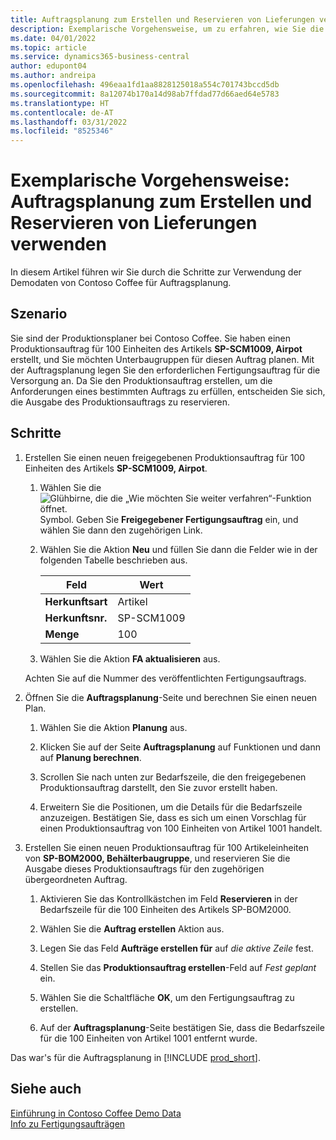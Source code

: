 ```yaml
---
title: Auftragsplanung zum Erstellen und Reservieren von Lieferungen verwenden
description: Exemplarische Vorgehensweise, um zu erfahren, wie Sie die Auftragsplanung verwenden, um den erforderlichen Produktionsauftrag für die Lieferung in Business Central zu erstellen.
ms.date: 04/01/2022
ms.topic: article
ms.service: dynamics365-business-central
author: edupont04
ms.author: andreipa
ms.openlocfilehash: 496eaa1fd1aa8828125018a554c701743bccd5db
ms.sourcegitcommit: 8a12074b170a14d98ab7ffdad77d66aed64e5783
ms.translationtype: HT
ms.contentlocale: de-AT
ms.lasthandoff: 03/31/2022
ms.locfileid: "8525346"
---
```

# <a name="walkthrough-use-order-planning-to-create-and-reserve-supply"></a>Exemplarische Vorgehensweise: Auftragsplanung zum Erstellen und Reservieren von Lieferungen verwenden

In diesem Artikel führen wir Sie durch die Schritte zur Verwendung der Demodaten von Contoso Coffee für Auftragsplanung.

## <a name="scenario"></a>Szenario

Sie sind der Produktionsplaner bei Contoso Coffee. Sie haben einen Produktionsauftrag für 100 Einheiten des Artikels **SP-SCM1009, Airpot** erstellt, und Sie möchten Unterbaugruppen für diesen Auftrag planen. Mit der Auftragsplanung legen Sie den erforderlichen Fertigungsauftrag für die Versorgung an. Da Sie den Produktionsauftrag erstellen, um die Anforderungen eines bestimmten Auftrags zu erfüllen, entscheiden Sie sich, die Ausgabe des Produktionsauftrags zu reservieren.  

## <a name="steps"></a>Schritte

1. Erstellen Sie einen neuen freigegebenen Produktionsauftrag für 100 Einheiten des Artikels **SP-SCM1009, Airpot**.

    1. Wählen Sie die ![Glühbirne, die die „Wie möchten Sie weiter verfahren“-Funktion öffnet.](../media/ui-search/search_small.png "Tell me-Funktion") Symbol. Geben Sie **Freigegebener Fertigungsauftrag** ein, und wählen Sie dann den zugehörigen Link.  

    2. Wählen Sie die Aktion **Neu** und füllen Sie dann die Felder wie in der folgenden Tabelle beschrieben aus.  

        |Feld  |Wert  |
        |---------|---------|
        |**Herkunftsart** |Artikel|
        |**Herkunftsnr.** |SP-SCM1009|
        |**Menge** |100|
    3. Wählen Sie die Aktion **FA aktualisieren** aus.  

    Achten Sie auf die Nummer des veröffentlichten Fertigungsauftrags.

2. Öffnen Sie die **Auftragsplanung**-Seite und berechnen Sie einen neuen Plan.

    1. Wählen Sie die Aktion **Planung** aus.  

    2. Klicken Sie auf der Seite **Auftragsplanung** auf Funktionen und dann auf **Planung berechnen**.  

    3. Scrollen Sie nach unten zur Bedarfszeile, die den freigegebenen Produktionsauftrag darstellt, den Sie zuvor erstellt haben.  

    4. Erweitern Sie die Positionen, um die Details für die Bedarfszeile anzuzeigen. Bestätigen Sie, dass es sich um einen Vorschlag für einen Produktionsauftrag von 100 Einheiten von Artikel 1001 handelt.  

3. Erstellen Sie einen neuen Produktionsauftrag für 100 Artikeleinheiten von **SP-BOM2000, Behälterbaugruppe**, und reservieren Sie die Ausgabe dieses Produktionsauftrags für den zugehörigen übergeordneten Auftrag.  

    1. Aktivieren Sie das Kontrollkästchen im Feld **Reservieren** in der Bedarfszeile für die 100 Einheiten des Artikels SP-BOM2000.

    2. Wählen Sie die **Auftrag erstellen** Aktion aus.  

    3. Legen Sie das Feld **Aufträge erstellen für** auf *die aktive Zeile* fest.  

    4. Stellen Sie das **Produktionsauftrag erstellen**-Feld auf *Fest geplant* ein.

    5. Wählen Sie die Schaltfläche **OK**, um den Fertigungsauftrag zu erstellen.

    6. Auf der **Auftragsplanung**-Seite bestätigen Sie, dass die Bedarfszeile für die 100 Einheiten von Artikel 1001 entfernt wurde.

Das war's für die Auftragsplanung in [!INCLUDE [prod_short](../includes/prod_short.md)].  

## <a name="see-also"></a>Siehe auch

[Einführung in Contoso Coffee Demo Data](contoso-coffee-intro.md)  
[Info zu Fertigungsaufträgen](../production-about-production-orders.md)  
